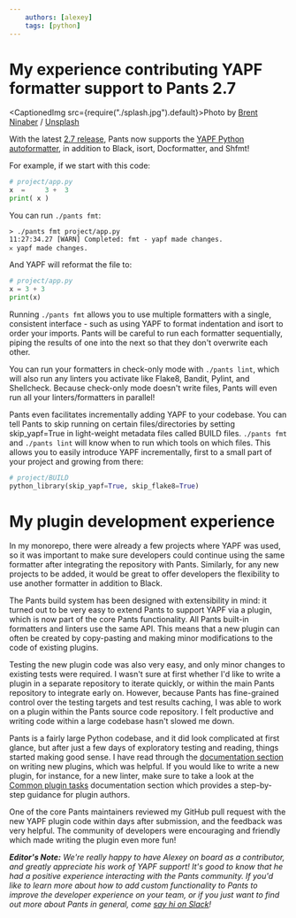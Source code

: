 ```yaml
---
    authors: [alexey]
    tags: [python]
---
```


# My experience contributing YAPF formatter support to Pants 2.7

<CaptionedImg src={require("./splash.jpg").default}>Photo by [Brent Ninaber](https://unsplash.com/@brentninaber?utm_source=ghost&utm_medium=referral&utm_campaign=api-credit) / [Unsplash](https://unsplash.com/?utm_source=ghost&utm_medium=referral&utm_campaign=api-credit)</CaptionedImg>

<!--truncate-->

With the latest [2.7 release](__GHOST_URL__/introducing-pants-2-7/), Pants now supports the [YAPF Python autoformatter](https://github.com/google/yapf), in addition to Black, isort, Docformatter, and Shfmt!

For example, if we start with this code:

```python
# project/app.py
x  =     3 +  3
print( x )
```

You can run `./pants fmt`:

```
> ./pants fmt project/app.py
11:27:34.27 [WARN] Completed: fmt - yapf made changes.
𐄂 yapf made changes.
```

And YAPF will reformat the file to:

```python
# project/app.py
x = 3 + 3
print(x)
```

Running `./pants fmt` allows you to use multiple formatters with a single, consistent interface - such as using YAPF to format indentation and isort to order your imports. Pants will be careful to run each formatter sequentially, piping the results of one into the next so that they don't overwrite each other.

You can run your formatters in check-only mode with `./pants lint`, which will also run any linters you activate like Flake8, Bandit, Pylint, and Shellcheck. Because check-only mode doesn't write files, Pants will even run all your linters/formatters in parallel!

Pants even facilitates incrementally adding YAPF to your codebase. You can tell Pants to skip running on certain files/directories by setting skip_yapf=True in light-weight metadata files called BUILD files. `./pants fmt` and `./pants lint` will know when to run which tools on which files. This allows you to easily introduce YAPF incrementally, first to a small part of your project and growing from there:

```python
# project/BUILD
python_library(skip_yapf=True, skip_flake8=True)
```

# My plugin development experience

In my monorepo, there were already a few projects where YAPF was used, so it was important to make sure developers could continue using the same formatter after integrating the repository with Pants. Similarly, for any new projects to be added, it would be great to offer developers the flexibility to use another formatter in addition to Black.

The Pants build system has been designed with extensibility in mind: it turned out to be very easy to extend Pants to support YAPF via a plugin, which is now part of the core Pants functionality. All Pants built-in formatters and linters use the same API. This means that a new plugin can often be created by copy-pasting and making minor modifications to the code of existing plugins.

Testing the new plugin code was also very easy, and only minor changes to existing tests were required. I wasn't sure at first whether I'd like to write a plugin in a separate repository to iterate quickly, or within the main Pants repository to integrate early on. However, because Pants has fine-grained control over the testing targets and test results caching, I was able to work on a plugin within the Pants source code repository. I felt productive and writing code within a large codebase hasn't slowed me down.

Pants is a fairly large Python codebase, and it did look complicated at first glance, but after just a few days of exploratory testing and reading, things started making good sense. I have read through the [documentation section](https://www.pantsbuild.org/docs/plugins-overview) on writing new plugins, which was helpful. If you would like to write a new plugin, for instance, for a new linter, make sure to take a look at the [Common plugin tasks](https://www.pantsbuild.org/docs/common-plugin-tasks) documentation section which provides a step-by-step guidance for plugin authors.

One of the core Pants maintainers reviewed my GitHub pull request with the new YAPF plugin code within days after submission, and the feedback was very helpful. The community of developers were encouraging and friendly which made writing the plugin even more fun!

_**Editor's Note:** We're really happy to have Alexey on board as a contributor, and greatly appreciate his work of YAPF support! It's good to know that he had a positive experience interacting with the Pants community. If you'd like to learn more about how to add custom functionality to Pants to improve the developer experience on your team, or if you just want to find out more about Pants in general, come [say hi on Slack](https://www.pantsbuild.org/docs/getting-help)!_